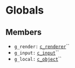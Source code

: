 # Globals

## Members

* `g_render:` [`c_renderer`](classes/c\_renderer.md)``
* `g_input:` [`c_input`](classes/c\_input.md)``
* `g_local:` [`c_object`](classes/c\_object.md)``
